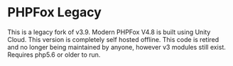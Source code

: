 # PHPFox Legacy
 This is a legacy fork of v3.9. Modern PHPFox V4.8 is built using Unity Cloud. This version is completely self hosted offline. This code is retired and no longer being maintained by anyone, however v3 modules still exist. Requires php5.6 or older to run. 
